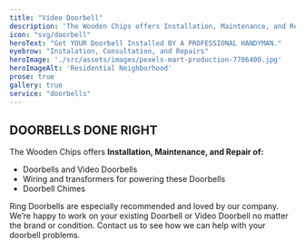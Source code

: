 ```yaml
---
title: "Video Doorbell"
description: 'The Wooden Chips offers Installation, Maintenance, and Repair of Doorbells and Video Doorbells, Wiring and transformers for powering these Doorbells, and Doorbell Chimes' 
icon: "svg/doorbell"
heroText: "Get YOUR Doorbell Installed BY A PROFESSIONAL HANDYMAN."
eyebrow: "Instalation, Consultation, and Repairs"
heroImage: './src/assets/images/pexels-mart-production-7706400.jpg'
heroImageAlt: 'Residential Neighborhood'
prose: true
gallery: true
service: "doorbells"
---
```


## DOORBELLS DONE RIGHT

The Wooden Chips offers **Installation, Maintenance, and Repair of:**

* Doorbells and Video Doorbells
* Wiring and transformers for powering these Doorbells
* Doorbell Chimes

Ring Doorbells are especially recommended and loved by our company. We’re happy to work on your existing Doorbell or Video Doorbell no matter the brand or condition. Contact us to see how we can help with your doorbell problems.
